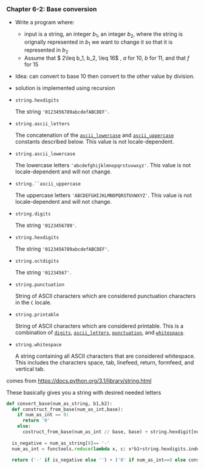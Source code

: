### Chapter 6-2: Base conversion



- Write a program where:

  - input is a string, an integer $b_1$, an integer $b_2$, where the string is orignally represented in $b_1$ we want to change it so that it is represented in $b_2$
  - Assume that $ 2\leq b_1, b_2, \leq 16$ , $a$ for 10, $b$ for 11, and that $f$ for 15

- Idea: can convert to base 10 then convert to the other value by division.

- solution is implemented using recursion

- ```
  string.hexdigits
  ```

  The string `'0123456789abcdefABCDEF'`.

- `string.ascii_letters`

  The concatenation of the [`ascii_lowercase`](https://docs.python.org/3.1/library/string.html#string.ascii_lowercase) and [`ascii_uppercase`](https://docs.python.org/3.1/library/string.html#string.ascii_uppercase) constants described below. This value is not locale-dependent.

- `string.ascii_lowercase`

  The lowercase letters `'abcdefghijklmnopqrstuvwxyz'`. This value is not locale-dependent and will not change.

- `string.``ascii_uppercase`

  The uppercase letters `'ABCDEFGHIJKLMNOPQRSTUVWXYZ'`. This value is not locale-dependent and will not change.

- `string.digits`

  The string `'0123456789'`.

- `string.hexdigits`

  The string `'0123456789abcdefABCDEF'`.

- `string.octdigits`

  The string `'01234567'`.

- `string.punctuation`

  String of ASCII characters which are considered punctuation characters in the `C` locale.

- `string.printable`

  String of ASCII characters which are considered printable. This is a combination of [`digits`](https://docs.python.org/3.1/library/string.html#string.digits), [`ascii_letters`](https://docs.python.org/3.1/library/string.html#string.ascii_letters), [`punctuation`](https://docs.python.org/3.1/library/string.html#string.punctuation), and [`whitespace`](https://docs.python.org/3.1/library/string.html#string.whitespace).

- `string.whitespace`

  A string containing all ASCII characters that are considered whitespace. This includes the characters space, tab, linefeed, return, formfeed, and vertical tab.

comes from https://docs.python.org/3.1/library/string.html



These basically gives you a string with desired needed letters

```python
def convert_base(num_as_string, b1,b2):
  def construct_from_base(num_as_int,base):
  	if num_as_int == 0:
      return '0'
    else:
      costruct_from_base(num_as_int // base, base) + string.hexdigit[num_as_int % base].upper()
  
  is_negative = num_as_string[0]== '-'
  num_as_int = functools.reduce(lambda x, c: x*b1+string.hexdigits.index(c.lower()), num_as_string[is_negative:], 0)
  
  return ('-' if is_negative else '') + ('0' if num_as_int==0 else construct_from_base(num_as_int, b2))

```

